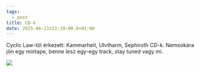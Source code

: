 ```yaml
---
tags:
  - post
title: CD-k
date: 2025-06-11t21:19:00.0+01:00
---
```

Cyclic Law-tól érkezett: Kammarheit, Ulvtharm, Sephiroth CD-k. Nemsokára jön egy mixtape, benne lesz egy-egy track, stay tuned vagy mi.

![](/img/IMG_1029.jpeg)